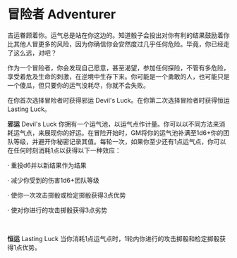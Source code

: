 # 冒险者 Adventurer

吉运眷顾着你。运气总是站在你这边的。知道骰子会投出对你有利的结果鼓励着你比其他人冒更多的风险，因为你确信你会安然度过几乎任何危险。毕竟，你已经走了这么远，对吧？

作为一个冒险者，你会发现自己愿意，甚至渴望，参加任何探险，不管有多危险，享受着危及生命的刺激，在逆境中生存下来。你可能是一个勇敢的人，也可能只是一个傻瓜，但只要你的运气没耗尽，你就不会失败。

在你首次选择冒险者时获得邪运 Devil's
Luck。在你第二次选择冒险者时获得恒运 Lasting Luck。

**邪运** Devil's Luck
你拥有一个运气池，以运气点作计量。你可以以不同方法来消耗运气点，来展现你的好运。在冒险开始时，GM将你的运气池补满至1d6+你的团队等级，并避开你秘密记录其值。每轮一次，如果你至少还有1点运气点，你可以在任何时刻消耗1点以获得以下一种效应：

· 重投d6并以新结果作为结果

· 减少你受到的伤害1d6+团队等级

· 使你一次攻击掷骰或检定掷骰获得3点优势

· 使对你进行的攻击掷骰获得3点劣势

 

**恒运** Lasting Luck
当你消耗1点运气点时，1轮内你进行的攻击掷骰和检定掷骰获得1点优势。
